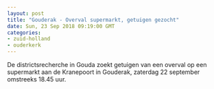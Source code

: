 ```yaml
---
layout: post
title: "Gouderak - Overval supermarkt, getuigen gezocht"
date: Sun, 23 Sep 2018 09:19:00 GMT
categories: 
- zuid-holland 
- ouderkerk 
---
```


De districtsrecherche in Gouda zoekt getuigen van een overval op een supermarkt aan de Kranepoort in Gouderak, zaterdag 22 september omstreeks 18.45 uur.
